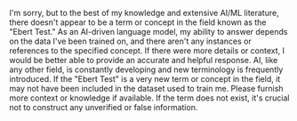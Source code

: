 I'm sorry, but to the best of my knowledge and extensive AI/ML literature, there doesn't appear to be a term or concept in the field known as the "Ebert Test." As an AI-driven language model, my ability to answer depends on the data I've been trained on, and there aren't any instances or references to the specified concept. If there were more details or context, I would be better able to provide an accurate and helpful response. AI, like any other field, is constantly developing and new terminology is frequently introduced. If the "Ebert Test" is a very new term or concept in the field, it may not have been included in the dataset used to train me. Please furnish more context or knowledge if available. If the term does not exist, it's crucial not to construct any unverified or false information.

